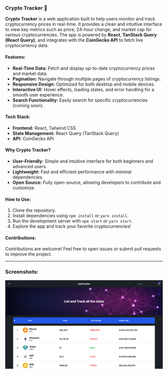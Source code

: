 ### Crypto Tracker 🚀

**Crypto Tracker** is a web application built to help users monitor and track cryptocurrency prices in real-time. It provides a clean and intuitive interface to view key metrics such as price, 24-hour change, and market cap for various cryptocurrencies. The app is powered by **React**, **TanStack Query (React Query)**, and integrates with the **CoinGecko API** to fetch live cryptocurrency data.

#### Features:

- **Real-Time Data:** Fetch and display up-to-date cryptocurrency prices and market data.
- **Pagination:** Navigate through multiple pages of cryptocurrency listings.
- **Responsive Design:** Optimized for both desktop and mobile devices.
- **Interactive UI:** Hover effects, loading states, and error handling for a smooth user experience.
- **Search Functionality:** Easily search for specific cryptocurrencies (coming soon).

#### Tech Stack:

- **Frontend:** React, Tailwind CSS
- **State Management:** React Query (TanStack Query)
- **API:** CoinGecko API

#### Why Crypto Tracker?

- **User-Friendly:** Simple and intuitive interface for both beginners and advanced users.
- **Lightweight:** Fast and efficient performance with minimal dependencies.
- **Open Source:** Fully open-source, allowing developers to contribute and customize.

#### How to Use:

1. Clone the repository.
2. Install dependencies using `npm install` or `yarn install`.
3. Run the development server with `npm start` or `yarn start`.
4. Explore the app and track your favorite cryptocurrencies!

#### Contributions:

Contributions are welcome! Feel free to open issues or submit pull requests to improve the project.

---

### Screenshots:

![Alt text](image.png)
